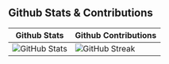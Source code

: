 ## Github Stats & Contributions

<table>
    <thead>
        <tr>
            <th>Github Stats</th>
            <th>Github Contributions</th>
        </tr>
    </thead>
    <tbody>
        <tr>
            <td><img
                alt="GitHub Stats"
                src="https://github-readme-stats.vercel.app/api?username=AkCodes23&show_icons=true&theme=radical&count_private=true&border_color=000000&line_height=20"></td>
            <td><img alt="GitHub Streak"
                src="https://streak-stats.demolab.com?user=AkCodes23&theme=material-palenight&hide_border=true)](https://git.io/streak-stats)"></td>
        </tr>
    </tbody>
</table>
